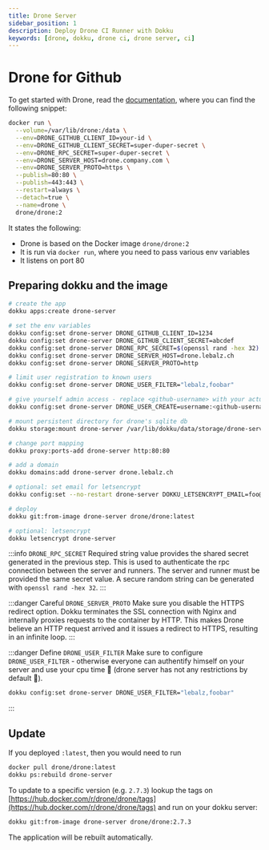 ```yaml
---
title: Drone Server
sidebar_position: 1
description: Deploy Drone CI Runner with Dokku
keywords: [drone, dokku, drone ci, drone server, ci]
---
```


# Drone for Github

To get started with Drone, read the [documentation](https://docs.drone.io/server/provider/github/), where
you can find the following snippet:

```bash {3-7}
docker run \
  --volume=/var/lib/drone:/data \
  --env=DRONE_GITHUB_CLIENT_ID=your-id \
  --env=DRONE_GITHUB_CLIENT_SECRET=super-duper-secret \
  --env=DRONE_RPC_SECRET=super-duper-secret \
  --env=DRONE_SERVER_HOST=drone.company.com \
  --env=DRONE_SERVER_PROTO=https \
  --publish=80:80 \
  --publish=443:443 \
  --restart=always \
  --detach=true \
  --name=drone \
  drone/drone:2
```

It states the following:

- Drone is based on the Docker image `drone/drone:2`
- It is run via `docker run`, where you need to pass various env variables
- It listens on port 80

## Preparing dokku and the image

```bash
# create the app
dokku apps:create drone-server

# set the env variables
dokku config:set drone-server DRONE_GITHUB_CLIENT_ID=1234
dokku config:set drone-server DRONE_GITHUB_CLIENT_SECRET=abcdef
dokku config:set drone-server DRONE_RPC_SECRET=$(openssl rand -hex 32)
dokku config:set drone-server DRONE_SERVER_HOST=drone.lebalz.ch
dokku config:set drone-server DRONE_SERVER_PROTO=http

# limit user registration to known users
dokku config:set drone-server DRONE_USER_FILTER="lebalz,foobar"

# give yourself admin access - replace <github-username> with your actual github username 
dokku config:set drone-server DRONE_USER_CREATE=username:<github-username>,admin:true

# mount persistent directory for drone's sqlite db
dokku storage:mount drone-server /var/lib/dokku/data/storage/drone-server:/data

# change port mapping
dokku proxy:ports-add drone-server http:80:80

# add a domain
dokku domains:add drone-server drone.lebalz.ch

# optional: set email for letsencrypt
dokku config:set --no-restart drone-server DOKKU_LETSENCRYPT_EMAIL=foo@bar.ch

# deploy
dokku git:from-image drone-server drone/drone:latest

# optional: letsencrypt
dokku letsencrypt drone-server
```

:::info `DRONE_RPC_SECRET`
Required string value provides the shared secret generated in the previous step. This is used to authenticate the rpc connection between the server and runners. The server and runner must be provided the same secret value. A secure random string can be generated with `openssl rand -hex 32`.
:::

:::danger Careful `DRONE_SERVER_PROTO`
Make sure you disable the HTTPS redirect option. Dokku terminates the SSL
connection with Nginx and internally proxies requests to the container by HTTP.
This makes Drone believe an HTTP request arrived and it issues a redirect to
HTTPS, resulting in an infinite loop.
:::

:::danger Define `DRONE_USER_FILTER`
Make sure to configure `DRONE_USER_FILTER` - otherwise everyone can authentify himself on your server and use your cpu time 🥵 (drone server has not any restrictions by default 🤯).

```bash
dokku config:set drone-server DRONE_USER_FILTER="lebalz,foobar"
```

:::

## Update

If you deployed `:latest`, then you would need to run

```bash
docker pull drone/drone:latest
dokku ps:rebuild drone-server
```

To update to a specific version (e.g. `2.7.3`) lookup the tags on [https://hub.docker.com/r/drone/drone/tags](https://hub.docker.com/r/drone/drone/tags) and run on your dokku server:

```bash
dokku git:from-image drone-server drone/drone:2.7.3
```

The application will be rebuilt automatically.